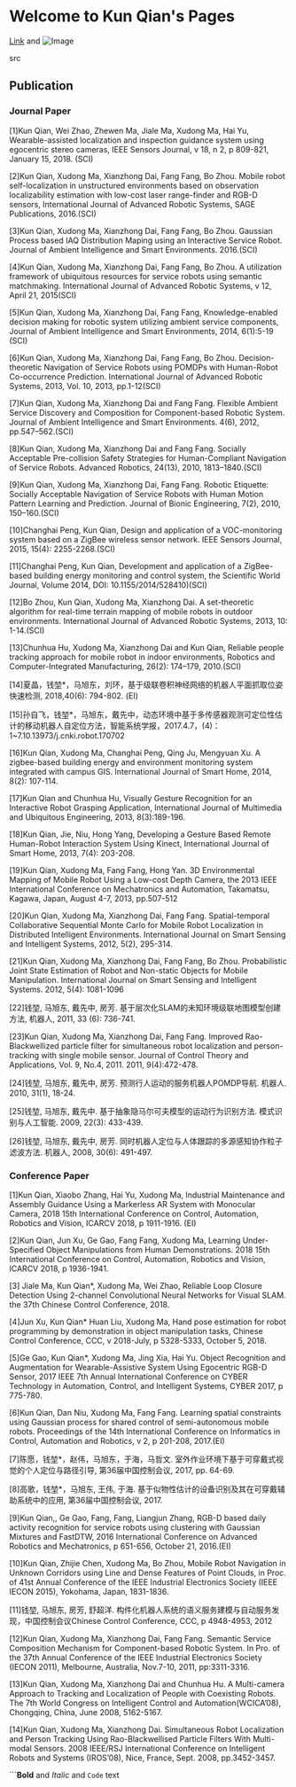 # Welcome to Kun Qian's Pages
[Link](https://automation.seu.edu.cn/2019/0528/c24504a275190/page.htm) and ![Image](https://automation.seu.edu.cn/_upload/article/images/2c/ef/812c1bf842eebeb2e8b574a9b12f/b76f830f-1191-482c-a8ed-b3da6da5610b.jpg)

src
## Publication
### Journal Paper
[1]Kun Qian, Wei Zhao, Zhewen Ma, Jiale Ma, Xudong Ma, Hai Yu, Wearable-assisted localization and inspection guidance system using egocentric stereo cameras, IEEE Sensors Journal, v 18, n 2, p 809-821, January 15, 2018. (SCI)

[2]Kun Qian, Xudong Ma, Xianzhong Dai, Fang Fang, Bo Zhou. Mobile robot self-localization in unstructured environments based on observation localizability estimation with low-cost laser range-finder and RGB-D sensors, International Journal of Advanced Robotic Systems, SAGE Publications, 2016.(SCI)

[3]Kun Qian, Xudong Ma, Xianzhong Dai, Fang Fang, Bo Zhou. Gaussian Process based IAQ Distribution Maping using an Interactive Service Robot. Journal of Ambient Intelligence and Smart Environments. 2016.(SCI)

[4]Kun Qian, Xudong Ma, Xianzhong Dai, Fang Fang, Bo Zhou. A utilization framework of ubiquitous resources for service robots using semantic matchmaking. International Journal of Advanced Robotic Systems, v 12, April 21, 2015(SCI)

[5]Kun Qian, Xudong Ma, Xianzhong Dai, Fang Fang, Knowledge-enabled decision making for robotic system utilizing ambient service components, Journal of Ambient Intelligence and Smart Environments, 2014, 6(1):5-19 (SCI)

[6]Kun Qian, Xudong Ma, Xianzhong Dai, Fang Fang, Bo Zhou. Decision-theoretic Navigation of Service Robots using POMDPs with Human-Robot Co-occurrence Prediction. International Journal of Advanced Robotic Systems, 2013, Vol. 10, 2013, pp.1-12(SCI)

[7]Kun Qian, Xudong Ma, Xianzhong Dai and Fang Fang. Flexible Ambient Service Discovery and Composition for Component-based Robotic System. Journal of Ambient Intelligence and Smart Environments. 4(6), 2012, pp.547–562.(SCI)

[8]Kun Qian, Xudong Ma, Xianzhong Dai and Fang Fang. Socially Acceptable Pre-collision Safety Strategies for Human-Compliant Navigation of Service Robots. Advanced Robotics, 24(13), 2010, 1813–1840.(SCI)

[9]Kun Qian, Xudong Ma, Xianzhong Dai, Fang Fang. Robotic Etiquette: Socially Acceptable Navigation of Service Robots with Human Motion Pattern Learning and Prediction. Journal of Bionic Engineering, 7(2), 2010, 150–160.(SCI)

[10]Changhai Peng, Kun Qian, Design and application of a VOC-monitoring system based on a ZigBee wireless sensor network. IEEE Sensors Journal, 2015, 15(4): 2255-2268.(SCI)

[11]Changhai Peng, Kun Qian, Development and application of a ZigBee-based building energy monitoring and control system, the Scientific World Journal, Volume 2014, DOI: 10.1155/2014/528410)(SCI)

[12]Bo Zhou, Kun Qian, Xudong Ma, Xianzhong Dai. A set-theoretic algorithm for real-time terrain mapping of mobile robots in outdoor environments. International Journal of Advanced Robotic Systems, 2013, 10: 1-14.(SCI)

[13]Chunhua Hu, Xudong Ma, Xianzhong Dai and Kun Qian, Reliable people tracking approach for mobile robot in indoor environments, Robotics and Computer-Integrated Manufacturing, 26(2): 174–179, 2010.(SCI)

[14]夏晶，钱堃*，马旭东，刘环，基于级联卷积神经网络的机器人平面抓取位姿快速检测, 2018,40(6): 794-802. (EI)

[15]孙自飞，钱堃*，马旭东，戴先中，动态环境中基于多传感器观测可定位性估计的移动机器人自定位方法，智能系统学报，2017.4.7，(4)：1~7.10.13973/j.cnki.robot.170702

[16]Kun Qian, Xudong Ma, Changhai Peng, Qing Ju, Mengyuan Xu. A zigbee-based building energy and environment monitoring system integrated with campus GIS. International Journal of Smart Home, 2014, 8(2): 107-114.

[17]Kun Qian and Chunhua Hu, Visually Gesture Recognition for an Interactive Robot Grasping Application, International Journal of Multimedia and Ubiquitous Engineering, 2013, 8(3):189-196.

[18]Kun Qian, Jie, Niu, Hong Yang, Developing a Gesture Based Remote Human-Robot Interaction System Using Kinect, International Journal of Smart Home, 2013, 7(4): 203-208.

[19]Kun Qian, Xudong Ma, Fang Fang, Hong Yan. 3D Environmental Mapping of Mobile Robot Using a Low-cost Depth Camera, the 2013 IEEE International Conference on Mechatronics and Automation, Takamatsu, Kagawa, Japan, August 4-7, 2013, pp.507-512

[20]Kun Qian, Xudong Ma, Xianzhong Dai, Fang Fang. Spatial-temporal Collaborative Sequential Monte Carlo for Mobile Robot Localization in Distributed Intelligent Environments. International Journal on Smart Sensing and Intelligent Systems, 2012, 5(2), 295-314.

[21]Kun Qian, Xudong Ma, Xianzhong Dai, Fang Fang, Bo Zhou. Probabilistic Joint State Estimation of Robot and Non-static Objects for Mobile Manipulation. International Journal on Smart Sensing and Intelligent Systems. 2012, 5(4): 1081-1096

[22]钱堃, 马旭东, 戴先中, 房芳. 基于层次化SLAM的未知环境级联地图模型创建方法, 机器人, 2011, 33 (6): 736-741.

[23]Kun Qian, Xudong Ma, Xianzhong Dai, Fang Fang. Improved Rao-Blackwellized particle filter for simultaneous robot localization and person-tracking with single mobile sensor. Journal of Control Theory and Applications, Vol. 9, No.4, 2011. 2011, 9(4):472-478.

[24]钱堃, 马旭东, 戴先中, 房芳. 预测行人运动的服务机器人POMDP导航. 机器人. 2010, 31(1), 18-24.

[25]钱堃, 马旭东, 戴先中. 基于抽象隐马尔可夫模型的运动行为识别方法. 模式识别与人工智能. 2009, 22(3): 433-439.

[26]钱堃, 马旭东, 戴先中, 房芳. 同时机器人定位与人体跟踪的多源感知协作粒子滤波方法. 机器人, 2008, 30(6): 491-497.

### Conference Paper

[1]Kun Qian, Xiaobo Zhang, Hai Yu, Xudong Ma, Industrial Maintenance and Assembly Guidance Using a Markerless AR System with Monocular Camera, 2018 15th International Conference on Control, Automation, Robotics and Vision, ICARCV 2018, p 1911-1916. (EI)

[2]Kun Qian, Jun Xu, Ge Gao, Fang Fang, Xudong Ma, Learning Under-Specified Object Manipulations from Human Demonstrations. 2018 15th International Conference on Control, Automation, Robotics and Vision, ICARCV 2018, p 1936-1941.

[3] Jiale Ma, Kun Qian*, Xudong Ma, Wei Zhao, Reliable Loop Closure Detection Using 2-channel Convolutional Neural Networks for Visual SLAM. the 37th Chinese Control Conference, 2018.

[4]Jun Xu, Kun Qian* Huan Liu, Xudong Ma, Hand pose estimation for robot programming by demonstration in object manipulation tasks, Chinese Control Conference, CCC, v 2018-July, p 5328-5333, October 5, 2018.

[5]Ge Gao, Kun Qian*, Xudong Ma, Jing Xia, Hai Yu. Object Recognition and Augmentation for Wearable-Assistive System Using Egocentric RGB-D Sensor, 2017 IEEE 7th Annual International Conference on CYBER Technology in Automation, Control, and Intelligent Systems, CYBER 2017, p 775-780.

[6]Kun Qian, Dan Niu, Xudong Ma, Fang Fang. Learning spatial constraints using Gaussian process for shared control of semi-autonomous mobile robots. Proceedings of the 14th International Conference on Informatics in Control, Automation and Robotics, v 2, p 201-208, 2017.(EI)

[7]陈愿，钱堃*，赵伟，马旭东，于海，马哲文. 室外作业环境下基于可穿戴式视觉的个人定位与路径引导, 第36届中国控制会议, 2017, pp. 64-69.

[8]高歌，钱堃*，马旭东, 王伟, 于海. 基于似物性估计的设备识别及其在可穿戴辅助系统中的应用, 第36届中国控制会议, 2017.

[9]Kun Qian,, Ge Gao, Fang, Fang, Liangjun Zhang, RGB-D based daily activity recognition for service robots using clustering with Gaussian Mixtures and FastDTW, 2016 International Conference on Advanced Robotics and Mechatronics, p 651-656, October 21, 2016.(EI)

[10]Kun Qian, Zhijie Chen, Xudong Ma, Bo Zhou, Mobile Robot Navigation in Unknown Corridors using Line and Dense Features of Point Clouds, in Proc. of 41st Annual Conference of the IEEE Industrial Electronics Society (IEEE IECON 2015), Yokohama, Japan, 1831-1836.

[11]钱堃, 马旭东, 房芳, 舒超洋. 构件化机器人系统的语义服务建模与自动服务发现，中国控制会议Chinese Control Conference, CCC, p 4948-4953, 2012

[12]Kun Qian, Xudong Ma, Xianzhong Dai, Fang Fang. Semantic Service Composition Mechanism for Component-based Robotic System. In Pro. of the 37th Annual Conference of the IEEE Industrial Electronics Society (IECON 2011), Melbourne, Australia, Nov.7-10, 2011, pp:3311-3316.

[13]Kun Qian, Xudong Ma, Xianzhong Dai and Chunhua Hu. A Multi-camera Approach to Tracking and Localization of People with Coexisting Robots. The 7th World Congress on Intelligent Control and Automation(WCICA’08), Chongqing, China, June 2008, 5162-5167.

[14]Kun Qian, Xudong Ma, Xianzhong Dai. Simultaneous Robot Localization and Person Tracking Using Rao-Blackwellised Particle Filters With Multi-modal Sensors. 2008 IEEE/RSJ International Conference on Intelligent Robots and Systems (IROS’08), Nice, France, Sept. 2008, pp.3452-3457.



```**Bold** and _Italic_ and `Code` text









